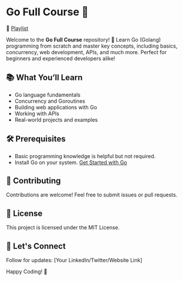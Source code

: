 # Go Full Course 🚀

🔗 [Playlist](https://youtube.com/playlist?list=PLhL_w8BCPyxCKsuaJTshgTl-es4XJjxBS&si=XxIrJgD8DMYCh-3S)

Welcome to the **Go Full Course** repository! 🎉 Learn Go (Golang) programming from scratch and master key concepts, including basics, concurrency, web development, APIs, and much more. Perfect for beginners and experienced developers alike!

## 📚 What You’ll Learn
- Go language fundamentals
- Concurrency and Goroutines
- Building web applications with Go
- Working with APIs
- Real-world projects and examples

## 🛠 Prerequisites
- Basic programming knowledge is helpful but not required.
- Install Go on your system. [Get Started with Go](https://golang.org/doc/install)

## 🤝 Contributing
Contributions are welcome! Feel free to submit issues or pull requests.

## 📜 License
This project is licensed under the MIT License.

## 🌟 Let's Connect
Follow for updates: [Your LinkedIn/Twitter/Website Link]

Happy Coding! 🎉
